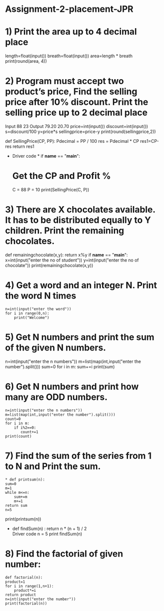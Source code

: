 # Assignment-2-placement-JPR

# 1) Print the area up to 4 decimal place
  length=float(input())
  breath=float(input())
  area=length * breath
  print(round(area, 4))

# 2) Program must accept two product’s price, Find the selling price after 10% discount. Print the selling price up to 2 decimal place
  Input 88 23
  Output 79.20 20.70
  price=int(input())
  discount=int(input())
  s=discount/100
  y=price*s
  sellingprice=price-y
  print(round(sellingprice,2))

  def SellingPrice(CP, PP):
    Pdecimal = PP / 100
    res = Pdecimal * CP
    res1=CP-res
    return res1
* Driver code *
if __name__ == "__main__":
    # Get the CP and Profit %
    C = 88
    P = 10
    print(SellingPrice(C, P))

# 3) There are X chocolates available. It has to be distributed equally to Y children. Print the remaining chocolates.

   def remainingchocolate(x,y):
    return x%y
  if __name__ == "__main__":
    x=int(input("enter the no of student"))
    y=int(input("enter the no of chocolate"))
    print(remainingchocolate(x,y))

# 4) Get a word and an integer N. Print the word N times
    n=int(input("enter the word"))
    for i in range(0,n):
        print("Welcome")

# 5) Get N numbers and print the sum of the given N numbers.
   n=int(input("enter the n numbers"))
   m=list(map(int,input("enter the number").split()))
   sum=0
   for i in m:
       sum+=i
   print(sum)

# 6) Get N numbers and print how many are ODD numbers.
    n=int(input("enter the n numbers"))
    m=list(map(int,input("enter the number").split()))
    count=0
    for i in m:
        if i%2==0:
           count+=1
    print(count)

# 7) Find the sum of the series from 1 to N and Print the sum.
    * def printsum(n):
    sum=0
    m=1
    while m<=n:
        sum+=m
        m+=1
    return sum
    n=5
   print(printsum(n))


   * def findSum(n) :
    return n * (n + 1) / 2  
   Driver code
   n = 5
   print findSum(n)

# 8)  Find the factorial of given number:
    def factorial(n):
    product=1
    for i in range(1,n+1):
        product*=i
    return product
    n=int(input("enter the number"))
    print(factorial(n))

   
